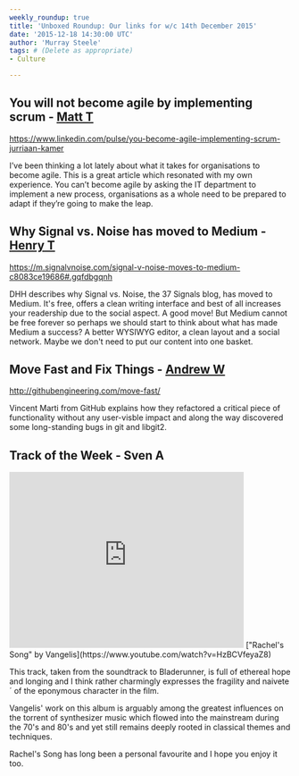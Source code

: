 ```yaml
---
weekly_roundup: true
title: 'Unboxed Roundup: Our links for w/c 14th December 2015'
date: '2015-12-18 14:30:00 UTC'
author: 'Murray Steele'
tags: # (Delete as appropriate)
- Culture

---
```


## You will not become agile by implementing scrum - [Matt T](/people#matt-turrell)

https://www.linkedin.com/pulse/you-become-agile-implementing-scrum-jurriaan-kamer

I’ve been thinking a lot lately about what it takes for organisations to become agile. This is a great article which resonated with my own experience. You can’t become agile by asking the IT department to implement a new process, organisations as a whole need to be prepared to adapt if they’re going to make the leap.

## Why Signal vs. Noise has moved to Medium - [Henry T](/people#henry-turner)

https://m.signalvnoise.com/signal-v-noise-moves-to-medium-c8083ce19686#.gqfdbgqnh

DHH describes why Signal vs. Noise, the 37 Signals blog, has moved to Medium. It's free, offers a clean writing interface and best of all increases your readership due to the social aspect. A good move! But Medium cannot be free forever so perhaps we should start to think about what has made Medium a success? A better WYSIWYG editor, a clean layout and a social network. Maybe we don't need to put our content into one basket.

## Move Fast and Fix Things - [Andrew W](/people#andrew-white)

http://githubengineering.com/move-fast/

Vincent Marti from GitHub explains how they refactored a critical piece of functionality without any user-visble impact and along the way discovered some long-standing bugs in git and libgit2.

## Track of the Week - Sven A

<iframe width="420" height="315" src="https://www.youtube.com/embed/HzBCVfeyaZ8" frameborder="0" allowfullscreen></iframe>
["Rachel's Song" by Vangelis](https://www.youtube.com/watch?v=HzBCVfeyaZ8)

This track, taken from the soundtrack to Bladerunner, is full of ethereal hope and longing and I think rather charmingly expresses the fragility and naivete´ of the eponymous character in the film.

Vangelis' work on this album is arguably among the greatest influences on the torrent of synthesizer music which flowed into the mainstream during the 70's and 80's and yet still remains deeply rooted in classical themes and techniques.

Rachel's Song has long been a personal favourite and I hope you enjoy it too.
